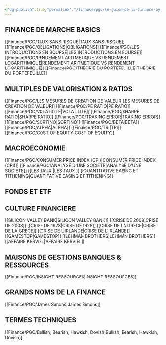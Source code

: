 ```yaml
---
{"dg-publish":true,"permalink":"/finance/pgc/le-guide-de-la-finance-by-arnaud-niveau-facile/"}
---
```


## FINANCE DE MARCHE BASICS

[[Finance/PGC/TAUX SANS RISQUE\|TAUX SANS RISQUE]]
[[Finance/PGC/OBLIGATIONS\|OBLIGATIONS]]
[[Finance/PGC/LES INTRODUCTIONS EN BOURSE\|LES INTRODUCTIONS EN BOURSE]]
[[Finance/PGC/RENDEMENT ARITMETIQUE VS RENDEMENT LOGARITHMIQUE\|RENDEMENT ARITMETIQUE VS RENDEMENT LOGARITHMIQUE]]
[[Finance/PGC/THEORIE DU PORTEFEUILLE\|THEORIE DU PORTEFEUILLE]]

## MULTIPLES DE VALORISATION & RATIOS


[[Finance/PGC/LES MESURES DE CREATION DE VALEUR\|LES MESURES DE CREATION DE VALEUR]]
[[Finance/PGC/PE RATIO\|PE RATIO]]
[[Finance/PGC/VOLATILITE\|VOLATILITE]]
[[Finance/PGC/SHARPE RATIO\|SHARPE RATIO]]
[[Finance/PGC/TRAKING ERROR\|TRAKING ERROR]]
[[Finance/PGC/SORTINO\|SORTINO]]
[[Finance/PGC/BETA\|BETA]]
[[Finance/PGC/ALPHA\|ALPHA]]
[[Finance/PGC/TRI\|TRI]]
[[Finance/PGC/COST OF EQUITY\|COST OF EQUITY]]



## MACROECONOMIE

[[Finance/PGC/CONSUMER PRICE INDEX (CPI)\|CONSUMER PRICE INDEX (CPI)]]
[[Finance/PGC/ANALYSE D'UNE SOCIETE\|ANALYSE D'UNE SOCIETE]]
[[LES TAUX \|LES TAUX ]]
[[QUANTITATIVE EASING ET TITHENING\|QUANTITATIVE EASING ET TITHENING]]


## FONDS ET ETF




## CULTURE FINANCIERE 


[[SILICON VALLEY BANK\|SILICON VALLEY BANK]]
[[CRISE DE 2008\|CRISE DE 2008]]
[[CRISE DE 1928\|CRISE DE 1928]]
[[CRISE DE LA GRECE\|CRISE DE LA GRECE]]
[[CRISE DE L'IRLANDE\|CRISE DE L'IRLANDE]]
[[GAMESTOP\|GAMESTOP]]
[[LEHMAN BROTHERS\|LEHMAN BROTHERS]]
[[AFFAIRE KERVIEL\|AFFAIRE KERVIEL]]


## MAISONS DE GESTIONS BANQUES & RESSOURCES 

[[Finance/PGC/INSIGHT RESSOURCES\|INSIGHT RESSOURCES]]




## GRANDS NOMS DE LA FINANCE

[[Finance/PGC/James Simons\|James Simons]]


## TERMES TECHNIQUES 

[[Finance/PGC/Bullish, Bearish, Hawkish, Dovish\|Bullish, Bearish, Hawkish, Dovish]]


